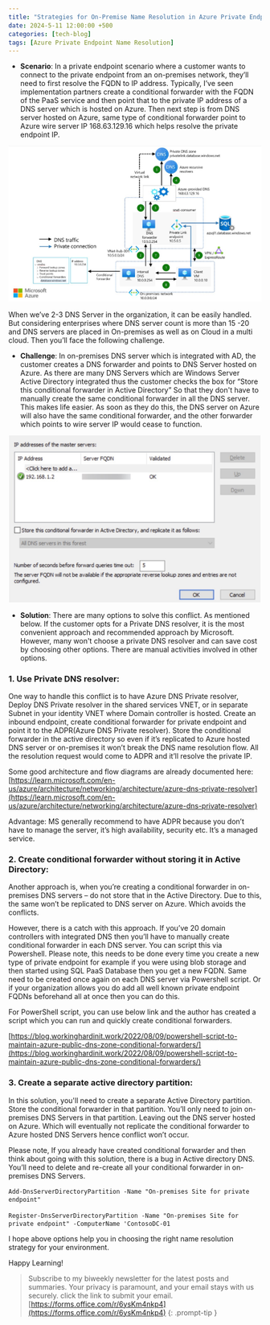 ```yaml
---
title: "Strategies for On-Premise Name Resolution in Azure Private Endpoint Deployments"
date: 2024-5-11 12:00:00 +500
categories: [tech-blog]
tags: [Azure Private Endpoint Name Resolution]
---
```


* **Scenario**: In a private endpoint scenario where a customer wants to connect to the private endpoint from an on-premises network, they’ll need to first resolve the FQDN to IP address. Typically, I’ve seen implementation partners create a conditional forwarder with the FQDN of the PaaS service and then point that to the private IP address of a DNS server which is hosted on Azure. Then next step is from DNS server hosted on Azure, same type of conditional forwarder point to Azure wire server IP 168.63.129.16 which helps resolve the private endpoint IP.

![a](https://raw.githubusercontent.com/qureshiaquib/qureshiaquib.github.io/main/assets/11052024/Picture1.jpg)

When we’ve 2-3 DNS Server in the organization, it can be easily handled.
But considering enterprises where DNS server count is more than 15 -20 and DNS servers are placed in On-premises as well as on Cloud in a multi cloud. Then you’ll face the following challenge.

* **Challenge**: In on-premises DNS server which is integrated with AD, the customer creates a DNS forwarder and points to DNS Server hosted on Azure. As there are many DNS Servers which are Windows Server Active Directory integrated thus the customer checks the box for “Store this conditional forwarder in Active Directory” So that they don't have to manually create the same conditional forwarder in all the DNS server. This makes life easier.
As soon as they do this, the DNS server on Azure will also have the same conditional forwarder, and the other forwarder which points to wire server IP would cease to function.

![a](https://raw.githubusercontent.com/qureshiaquib/qureshiaquib.github.io/main/assets/11052024/Picture2.jpg)

* **Solution**: There are many options to solve this conflict. As mentioned below.
If the customer opts for a Private DNS resolver, it is the most convenient approach and recommended approach by Microsoft. However, many won't choose a private DNS resolver and can save cost by choosing other options. There are manual activities involved in other options. 

### 1. Use Private DNS resolver:
One way to handle this conflict is to have Azure DNS Private resolver,
Deploy DNS Private resolver in the shared services VNET, or in separate Subnet in your identity VNET where Domain controller is hosted.
Create an inbound endpoint, create conditional forwarder for private endpoint and point it to the ADPR(Azure DNS Private resolver). Store the conditional forwarder in the active directory so even if it’s replicated to Azure hosted DNS server or on-premises it won’t break the DNS name resolution flow. All the resolution request would come to ADPR and it’ll resolve the private IP.

Some good architecture and flow diagrams are already documented here:
[https://learn.microsoft.com/en-us/azure/architecture/networking/architecture/azure-dns-private-resolver](https://learn.microsoft.com/en-us/azure/architecture/networking/architecture/azure-dns-private-resolver)

Advantage: MS generally recommend to have ADPR because you don’t have to manage the server, it’s high availability, security etc. It’s a managed service.


### 2. Create conditional forwarder without storing it in Active Directory:
Another approach is, when you’re creating a conditional forwarder in on-premises DNS servers – do not store that in the Active Directory. Due to this, the same won’t be replicated to DNS server on Azure. Which avoids the conflicts.

However, there is a catch with this approach. If you’ve 20 domain controllers with integrated DNS then you’ll have to manually create conditional forwarder in each DNS server. You can script this via Powershell.
Please note, this needs to be done every time you create a new type of private endpoint for example if you were using blob storage and then started using SQL PaaS Database then you get a new FQDN. Same need to be created once again on each DNS server via Powershell script. Or if your organization allows you do add all well known private endpoint FQDNs beforehand all at once then you can do this.

For PowerShell script, you can use below link and the author has created a script which you can run and quickly create conditional forwarders.

[https://blog.workinghardinit.work/2022/08/09/powershell-script-to-maintain-azure-public-dns-zone-conditional-forwarders/](https://blog.workinghardinit.work/2022/08/09/powershell-script-to-maintain-azure-public-dns-zone-conditional-forwarders/)


### 3. Create a separate active directory partition:

In this solution, you'll need to create a separate Active Directory partition. Store the conditional forwarder in that partition. You’ll only need to join on-premises DNS Servers in that partition. Leaving out the DNS server hosted on Azure. Which will eventually not replicate the conditional forwarder to Azure hosted DNS Servers hence conflict won’t occur.

Please note, If you already have created conditional forwarder and then think about going with this solution, there is a bug in Active directory DNS. You’ll need to delete and re-create all your conditional forwarder in on-premises DNS Servers.

```shell
Add-DnsServerDirectoryPartition -Name "On-premises Site for private endpoint"

Register-DnsServerDirectoryPartition -Name "On-premises Site for private endpoint" -ComputerName 'ContosoDC-01
```

I hope above options help you in choosing the right name resolution strategy for your environment.

Happy Learning!

>Subscribe to my biweekly newsletter for the latest posts and summaries. Your privacy is paramount, and your email stays with us securely.
click the link to submit your email.
[https://forms.office.com/r/6ysKm4nkp4](https://forms.office.com/r/6ysKm4nkp4)
{: .prompt-tip }
